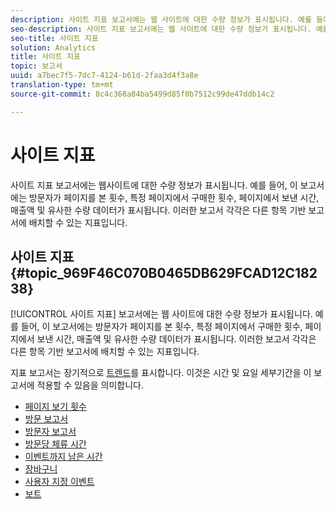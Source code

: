 ```yaml
---
description: 사이트 지표 보고서에는 웹 사이트에 대한 수량 정보가 표시됩니다. 예를 들어, 이 보고서에는 방문자가 페이지를 본 횟수, 특정 페이지에서 구매한 횟수, 페이지에서 보낸 시간, 매출액 및 유사한 수량 데이터가 표시됩니다. 이러한 보고서 각각은 다른 항목 기반 보고서에 배치할 수 있는 지표입니다.
seo-description: 사이트 지표 보고서에는 웹 사이트에 대한 수량 정보가 표시됩니다. 예를 들어, 이 보고서에는 방문자가 페이지를 본 횟수, 특정 페이지에서 구매한 횟수, 페이지에서 보낸 시간, 매출액 및 유사한 수량 데이터가 표시됩니다. 이러한 보고서 각각은 다른 항목 기반 보고서에 배치할 수 있는 지표입니다.
seo-title: 사이트 지표
solution: Analytics
title: 사이트 지표
topic: 보고서
uuid: a7bec7f5-7dc7-4124-b61d-2faa3d4f3a8e
translation-type: tm+mt
source-git-commit: 8c4c368a84ba5499d85f0b7512c99de47ddb14c2

---
```



# 사이트 지표

사이트 지표 보고서에는 웹사이트에 대한 수량 정보가 표시됩니다. 예를 들어, 이 보고서에는 방문자가 페이지를 본 횟수, 특정 페이지에서 구매한 횟수, 페이지에서 보낸 시간, 매출액 및 유사한 수량 데이터가 표시됩니다. 이러한 보고서 각각은 다른 항목 기반 보고서에 배치할 수 있는 지표입니다.

## 사이트 지표 {#topic_969F46C070B0465DB629FCAD12C18238}

[!UICONTROL 사이트 지표] 보고서에는 웹 사이트에 대한 수량 정보가 표시됩니다. 예를 들어, 이 보고서에는 방문자가 페이지를 본 횟수, 특정 페이지에서 구매한 횟수, 페이지에서 보낸 시간, 매출액 및 유사한 수량 데이터가 표시됩니다. 이러한 보고서 각각은 다른 항목 기반 보고서에 배치할 수 있는 지표입니다.

지표 보고서는 장기적으로 [트렌드](/help/components/c-variables/dimensionslist/reports-types.md)를 표시합니다. 이것은 시간 및 요일 세부기간을 이 보고서에 적용할 수 있음을 의미합니다. 

* [페이지 보기 횟수](/help/components/c-variables/dimensionslist/reports-page-views.md)
* [방문 보고서](/help/components/c-variables/dimensionslist/reports-visits.md)
* [방문자 보고서](/help/components/c-variables/dimensionslist/reports-visitors.md)
* [방문당 체류 시간](/help/components/c-variables/dimensionslist/reports-time-spent-per-visit.md)
* [이벤트까지 남은 시간](/help/components/c-variables/dimensionslist/reports-time-prior-to-event.md)
* [장바구니](/help/components/c-variables/dimensionslist/reports-shopping-cart.md)
* [사용자 지정 이벤트](/help/components/c-variables/dimensionslist/reports-custom-events.md)
* [보트](/help/components/c-variables/dimensionslist/reports-bots.md)
